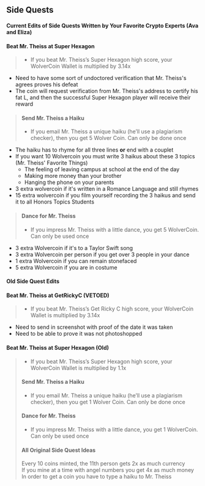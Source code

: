 ## Side Quests
#### **Current Edits of Side Quests** Written by Your Favorite Crypto Experts (Ava and Eliza)
#### **Beat Mr. Theiss at Super Hexagon**
> - If you beat Mr. Theiss’s Super Hexagon high score, your WolverCoin Wallet is multiplied by 3.14x
- Need to have some sort of undoctored verification that Mr. Theiss's agrees proves his defeat
- The coin will request verification from Mr. Theiss's address to certify his fat L, and then the successful Super Hexagon player will receive their reward
> #### **Send Mr. Theiss a Haiku**
> - If you email Mr. Theiss a unique haiku (he’ll use a plagiarism checker), then you get 5 Wolver Coin. Can only be done once
- The haiku has to rhyme for all three lines **or** end with a couplet
- If you want 10 Wolvercoin you must write 3 haikus about these 3 topics (Mr. Theiss' Favorite Things)
    - The feeling of leaving campus at school at the end of the day
    - Making more money than your brother
    - Hanging the phone on your parents
- 3 extra wolvercoin if it's written in a Romance Language and still rhymes
- 15 extra wolvercoin if you film yourself recording the 3 haikus and send it to all Honors Topics Students
> #### **Dance for Mr. Theiss**
> - If you impress Mr. Theiss with a little dance, you get 5 WolverCoin. Can only be used once
- 3 extra Wolvercoin if it's to a Taylor Swift song
- 3 extra Wolvercoin per person if you get over 3 people in your dance
- 1 extra Wolvercoin if you can remain stonefaced
- 5 extra Wolvercoin if you are in costume
#### **Old Side Quest Edits**
#### Beat Mr. Theiss at GetRickyC (VETOED)
> - If you beat Mr. Theiss’s Get Ricky C high score, your WolverCoin Wallet is multiplied by 3.14x
- Need to send in screenshot with proof of the date it was taken
- Need to be able to prove it was not photoshopped
#### Beat Mr. Theiss at Super Hexagon (Old)
> - If you beat Mr. Theiss’s Super Hexagon high score, your WolverCoin Wallet is multiplied by 1.1x
> #### Send Mr. Theiss a Haiku
> - If you email Mr. Theiss a unique haiku (he’ll use a plagiarism checker), then you get 1 Wolver Coin. Can only be done once
> #### Dance for Mr. Theiss
> - If you impress Mr. Theiss with a little dance, you get 1 WolverCoin. Can only be used once
> #### **All Original Side Quest Ideas**
> Every 10 coins minted, the 11th person gets 2x as much currency\
>If you mine at a time with angel numbers you get 4x as much money\
>In order to get a coin you have to type a haiku to Mr. Theiss
